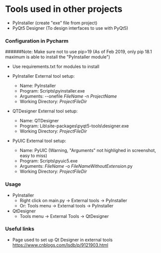 # Tools used in other projects

 - PyInstaller (create "exe" file from project)
 - PyQt5 Designer (To design interfaces to use with PyQt5)


### Configuration in Pycharm

######Note: Make sure not to use pip>19 (As of Feb 2019, only pip 18.1 maximum is able to install the "PyInstaller module")

 - Use requirements.txt for modules to install
 
 - PyInstaller External tool setup:
   - Name: PyInstaller
   - Program: Scripts\pyinstaller.exe
   - Arguments: --onefile $FileName$ -n $ProjectName$
   - Working Directory: $ProjectFileDir$
   
 - QTDesigner External tool setup:
   - Name: QTDesigner
   - Program: Lib\site-packages\pyqt5-tools\designer.exe
   - Working Directory: $ProjectFileDir$

 - PyUIC External tool setup:
   - Name: PyUIC (Warning, "Arguments" not highlighed in screenshot, easy to miss)
   - Program: Scripts\pyuic5.exe
   - Arguments: $FileName$ -o $FileNameWithoutExtension$.py
   - Working Directory: $ProjectFileDir$

### Usage

 - PyInstaller
   - Right click on main.py -> External tools -> PyInstaller
   - Or: Tools menu -> External tools -> PyInstaller
 - QtDesigner
   - Tools menu -> External Tools -> QtDesigner

### Useful links

 - Page used to set up Qt Designer in external tools https://www.cnblogs.com/lsdb/p/9121903.html
